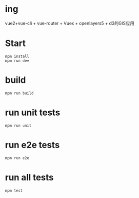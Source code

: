 # ing
vue2+vue-cli + vue-router + Vuex + openlayers5 + d3的GIS应用
# Start
```
npm install
npm run dev
```
# build
```
npm run build
```
# run unit tests
```
npm run unit
```
# run e2e tests
```
npm run e2e
```
# run all tests
```
npm test
```
